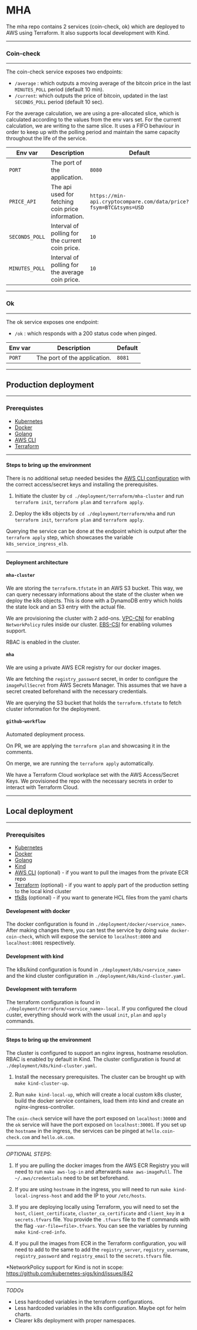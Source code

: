 # MHA

The mha repo contains 2 services (coin-check, ok) which are deployed to AWS 
using Terraform. It also supports local development with Kind.

---
### Coin-check
---
The coin-check service exposes two endpoints:
- `/average` : which outputs a moving average of the bitcoin price in the last 
`MINUTES_POLL` period (default 10 min).
- `/current`: which outputs the price of bitcoin, updated in the last `SECONDS_POLL` 
period (default 10 sec).

For the average calculation, we are using a pre-allocated slice, which is 
calculated according to the values from the env vars set.
For the current calculation, we are writing to the same slice. It uses a FIFO
behaviour in order to keep up with the polling period and maintain the same
capacity throughout the life of the service.


|  Env var           | Description                                       | Default                                                                | 
|  -------------     | ------------------------------------------------- | ---------------------------------------------------------------------  |
|  `PORT`            | The port of the application.                      | `8080`                                                                 |
|  `PRICE_API`       | The api used for fetching coin price information. | `https://min-api.cryptocompare.com/data/price?fsym=BTC&tsyms=USD`      |
|  `SECONDS_POLL`    | Interval of polling for the current coin price.   | `10`                                                                   |
|  `MINUTES_POLL`    | Interval of polling for the average coin price.   | `10`                                                                   |

---
### Ok
---
The ok service exposes one endpoint:
- `/ok` : which responds with a 200 status code when pinged.

|  Env var           | Description                                       | Default                                                                | 
|  -------------     | ------------------------------------------------- | ---------------------------------------------------------------------  |
|  `PORT`            | The port of the application.                      | `8081`                                                                 |

---
## Production deployment
---

### Prerequistes

- [Kubernetes](https://kubernetes.io/docs/setup/)
- [Docker](https://docs.docker.com/engine/install/ubuntu/)
- [Golang](https://go.dev/doc/install)
- [AWS CLI](https://docs.aws.amazon.com/cli/latest/userguide/getting-started-install.html)
- [Terraform](https://developer.hashicorp.com/terraform/tutorials/aws-get-started/install-cli) 

---

#### Steps to bring up the environment

There is no additional setup needed besides the [AWS CLI configuration](https://docs.aws.amazon.com/cli/latest/userguide/cli-authentication-user.html) with the 
correct access/secret keys and installing the prerequisites.

1) Initiate the cluster by `cd ./deployment/terraform/mha-cluster` and run
`terraform init`, `terraform plan` and `terraform apply`.

1) Deploy the k8s objects by `cd ./deployment/terraform/mha` and run
`terraform init`, `terraform plan` and `terraform apply`.

Querying the service can be done at the endpoint which is output after the `terraform
apply` step, which showcases the variable `k8s_service_ingress_elb`.

---

#### Deployment architecture


#### `mha-cluster`

We are storing the `terraform.tfstate` in an AWS S3 bucket. This way, we can query
necessary informations about the state of the cluster when we deploy the k8s objects.
This is done with a DynamoDB entry which holds the state lock and an S3 entry with 
the actual file.

We are provisioning the cluster with 2 add-ons. [VPC-CNI](https://docs.aws.amazon.com/eks/latest/userguide/managing-vpc-cni.html)
for enabling `NetworkPolicy` rules inside our cluster. [EBS-CSI](https://docs.aws.amazon.com/eks/latest/userguide/ebs-csi.html)
for enabling volumes support.

RBAC is enabled in the cluster.

#### `mha`

We are using a private AWS ECR registry for our docker images.

We are fetching the `registry_password` secret, in order to configure the `imagePullSecret`
from AWS Secrets Manager. This assumes that we have a secret created beforehand with
the necessary credentials.

We are querying the S3 bucket that holds the `terraform.tfstate` to fetch cluster
information for the deployment.

#### `github-workflow`

Automated deployment process.

On PR, we are applying the `terraform plan` and showcasing it in the comments.

On merge, we are running the `terraform apply` automatically.

We have a Terraform Cloud workplace set with the AWS Access/Secret Keys. We 
provisioned the repo with the necessary secrets in order to interact with 
Terraform Cloud. 

---
## Local deployment
---

### Prerequisites

- [Kubernetes](https://kubernetes.io/docs/setup/)
- [Docker](https://docs.docker.com/engine/install/ubuntu/)
- [Golang](https://go.dev/doc/install)
- [Kind](https://kind.sigs.k8s.io/docs/user/quick-start/)
- [AWS CLI](https://docs.aws.amazon.com/cli/latest/userguide/getting-started-install.html) (optional) - if you want to pull the images from the private ECR repo
- [Terraform](https://developer.hashicorp.com/terraform/tutorials/aws-get-started/install-cli) (optional) - if you want to apply part of the production setting 
to the local kind cluster
- [tfk8s](https://github.com/jrhouston/tfk8s) (optional) - if you want to generate HCL files from the yaml charts

#### Development with docker
The docker configuration is found in `./deployment/docker/<service_name>`.
After making changes there, you can test the service by doing `make docker-coin-check`,
which will expose the service to `localhost:8000` and `localhost:8001` respectively.

#### Development with kind
The k8s/kind configuration is found in `./deployment/k8s/<service_name>` and the kind 
cluster configuration in `./deployment/k8s/kind-cluster.yaml`.

#### Development with terraform
The terraform configuration is found in `./deployment/terraform/<service_name>-local`.
If you configured the cloud custer, everything should work with the usual `init`,
`plan` and `apply` commands.

---

#### Steps to bring up the environment

The cluster is configured to support an nginx ingress, hostname resolution. 
RBAC is enabled by default in Kind. The cluster configuration is found at 
`./deployment/k8s/kind-cluster.yaml`.

1) Install the necessary prerequisites. 
The cluster can be brought up with `make kind-cluster-up`. 

2) Run `make kind-local-up`, which will create a local custom k8s cluster, build 
the docker service containers, load them into kind and create an nginx-ingress-controller.


The `coin-check` service will have the port exposed on `localhost:30000` and the 
`ok` service will have the port exposed on `localhost:30001`. If you set up the 
`hostname` in the ingress, the services can be pinged at `hello.coin-check.com` 
and `hello.ok.com`.

---

*OPTIONAL STEPS*:

1) If you are pulling the docker images from the AWS ECR Registry you will need
to run `make aws-log-in` and afterwards `make aws-imagePull`. The `~/.aws/credentials` 
need to be set beforehand.

2) If you are using `hostname` in the ingress, you will need to run `make kind-local-ingress-host`
and add the IP to your `/etc/hosts`.

3) If you are deploying locally using Terraform, you will need to set the `host`,
`client_certificate`, `cluster_ca_certificate` and `client_key` in a `secrets.tfvars` file.
You provide the `.tfvars` file to the tf commands with the flag `-var-file=<file>.tfvars`.
You can see the variables by running `make kind-cred-info`. 

4) If you pull the images from ECR in the Terraform configuration, you will need to add to the same 
to add the `registry_server`, `registry_username`, `registry_password` and 
`registry_email` to the `secrets.tfvars` file.

*NetworkPolicy support for Kind is not in scope: https://github.com/kubernetes-sigs/kind/issues/842

---

*TODOs*

- Less hardcoded variables in the terraform configurations.
- Less hardcoded variables in the k8s configuration. Maybe opt for helm charts.
- Clearer k8s deployment with proper namespaces.
